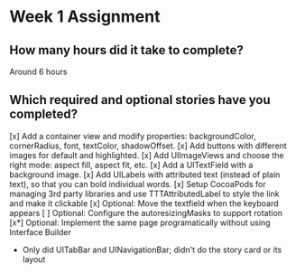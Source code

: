 # Week 1 Assignment

## How many hours did it take to complete?
Around 6 hours

## Which required and optional stories have you completed?
[x] Add a container view and modify properties: backgroundColor, cornerRadius, font, textColor, shadowOffset.
[x] Add buttons with different images for default and highlighted.
[x] Add UIImageViews and choose the right mode: aspect fill, aspect fit, etc.
[x] Add a UITextField with a background image.
[x] Add UILabels with attributed text (instead of plain text), so that you can bold individual words.
[x] Setup CocoaPods for managing 3rd party libraries and use TTTAttributedLabel to style the link and make it clickable
[x] Optional: Move the textfield when the keyboard appears
[ ] Optional: Configure the autoresizingMasks to support rotation
[x*] Optional: Implement the same page programatically without using Interface Builder
* Only did UITabBar and UINavigationBar; didn't do the story card or its layout
